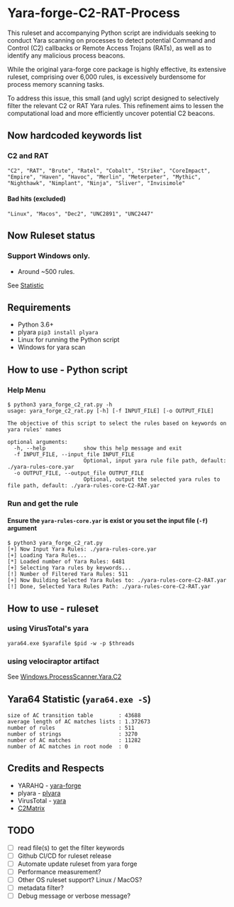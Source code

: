 # Yara-forge-C2-RAT-Process

This ruleset and accompanying Python script are individuals seeking to conduct Yara scanning on processes to detect potential Command and Control (C2) callbacks or Remote Access Trojans (RATs), as well as to identify any malicious process beacons.

While the original yara-forge core package is highly effective, its extensive ruleset, comprising over 6,000 rules, is excessively burdensome for process memory scanning tasks.

To address this issue, this small (and ugly) script designed to selectively filter the relevant C2 or RAT Yara rules. This refinement aims to lessen the computational load and more efficiently uncover potential C2 beacons.

## Now hardcoded keywords list
### C2 and RAT
```
"C2", "RAT", "Brute", "Ratel", "Cobalt", "Strike", "CoreImpact", "Empire", "Haven", "Havoc", "Merlin", "Meterpeter", "Mythic", "Nighthawk", "Nimplant", "Ninja", "Sliver", "Invisimole"
```
#### Bad hits (excluded)
```
"Linux", "Macos", "Dec2", "UNC2891", "UNC2447"
```

## Now Ruleset status
### Support Windows only.
- Around ~500 rules. 

See [Statistic](#Yara64-Statistic)

## Requirements
- Python 3.6+
- plyara `pip3 install plyara`
- Linux for running the Python script
- Windows for yara scan

## How to use - Python script
### Help Menu
```
$ python3 yara_forge_c2_rat.py -h
usage: yara_forge_c2_rat.py [-h] [-f INPUT_FILE] [-o OUTPUT_FILE]

The objective of this script to select the rules based on keywords on yara rules' names

optional arguments:
  -h, --help            show this help message and exit
  -f INPUT_FILE, --input_file INPUT_FILE
                        Optional, input yara rule file path, default: ./yara-rules-core.yar
  -o OUTPUT_FILE, --output_file OUTPUT_FILE
                        Optional, output the selected yara rules to file path, default: ./yara-rules-core-C2-RAT.yar
```

### Run and get the rule
#### Ensure the `yara-rules-core.yar` is exist or you set the input file (`-f`) argument
```
$ python3 yara_forge_c2_rat.py
[+] Now Input Yara Rules: ./yara-rules-core.yar
[+] Loading Yara Rules...
[*] Loaded number of Yara Rules: 6481
[+] Selecting Yara rules by keywords...
[!] Number of Filtered Yara Rules: 511
[+] Now Building Selected Yara Rules to: ./yara-rules-core-C2-RAT.yar
[!] Done, Selected Yara Rules Path: ./yara-rules-core-C2-RAT.yar
```

## How to use - ruleset
### using VirusTotal's yara 

`yara64.exe $yarafile $pid -w -p $threads`

### using velociraptor artifact
See [Windows.ProcessScanner.Yara.C2](./Windows.ProcessScanner.Yara.C2.yaml)

## Yara64 Statistic (`yara64.exe -S`)
```
size of AC transition table        : 43688
average length of AC matches lists : 1.372673
number of rules                    : 511
number of strings                  : 3270
number of AC matches               : 11282
number of AC matches in root node  : 0
```

## Credits and Respects
- YARAHQ - [yara-forge](https://github.com/YARAHQ/yara-forge)
- plyara - [plyara](https://github.com/plyara/plyara)
- VirusTotal - [yara](https://github.com/VirusTotal/yara)
- [C2Matrix](https://docs.google.com/spreadsheets/d/1b4mUxa6cDQuTV2BPC6aA-GR4zGZi0ooPYtBe4IgPsSc)

## TODO
- [ ] read file(s) to get the filter keywords
- [ ] Github CI/CD for ruleset release
- [ ] Automate update ruleset from yara forge
- [ ] Performance measurement?
- [ ] Other OS ruleset support? Linux / MacOS?
- [ ] metadata filter?
- [ ] Debug message or verbose message?